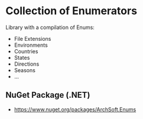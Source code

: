 # Collection of Enumerators

Library with a compilation of Enums:

- File Extensions
- Environments
- Countries
- States
- Directions
- Seasons
- ...

## NuGet Package (.NET)
- <https://www.nuget.org/packages/ArchSoft.Enums>
